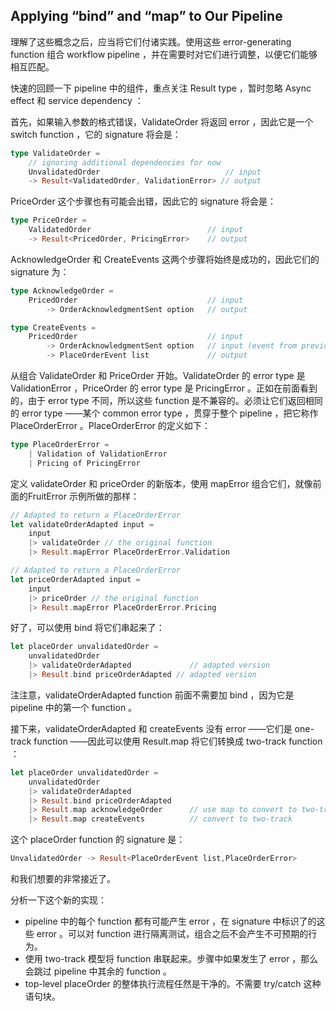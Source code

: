 ## Applying “bind” and “map” to Our Pipeline

理解了这些概念之后，应当将它们付诸实践。使用这些 error-generating function 组合 workflow pipeline ，并在需要时对它们进行调整，以便它们能够相互匹配。

快速的回顾一下 pipeline 中的组件，重点关注 Result type ，暂时忽略 Async effect 和 service dependency ：

首先，如果输入参数的格式错误，ValidateOrder 将返回 error ，因此它是一个 switch function ，它的 signature 将会是：
```rust
type ValidateOrder =
    // ignoring additional dependencies for now
    UnvalidatedOrder                            // input
    -> Result<ValidatedOrder, ValidationError> // output
```

PriceOrder 这个步骤也有可能会出错，因此它的 signature 将会是：
```rust
type PriceOrder =
    ValidatedOrder                          // input
    -> Result<PricedOrder, PricingError>    // output
```

AcknowledgeOrder 和 CreateEvents 这两个步骤将始终是成功的，因此它们的 signature 为：
```rust
type AcknowledgeOrder =
    PricedOrder                             // input
        -> OrderAcknowledgmentSent option   // output

type CreateEvents =
    PricedOrder                             // input
        -> OrderAcknowledgmentSent option   // input (event from previous step)
        -> PlaceOrderEvent list             // output
```

从组合 ValidateOrder 和 PriceOrder 开始。ValidateOrder 的 error type 是 ValidationError ，PriceOrder 的 error type 是 PricingError 。正如在前面看到的，由于 error type 不同，所以这些 function 是不兼容的。必须让它们返回相同的 error type ——某个 common error type ，贯穿于整个 pipeline ，把它称作 PlaceOrderError 。PlaceOrderError 的定义如下：
```rust
type PlaceOrderError =
    | Validation of ValidationError
    | Pricing of PricingError
```
定义 validateOrder 和 priceOrder 的新版本，使用 mapError 组合它们，就像前面的FruitError 示例所做的那样：
```rust
// Adapted to return a PlaceOrderError
let validateOrderAdapted input =
    input
    |> validateOrder // the original function
    |> Result.mapError PlaceOrderError.Validation

// Adapted to return a PlaceOrderError
let priceOrderAdapted input =
    input
    |> priceOrder // the original function
    |> Result.mapError PlaceOrderError.Pricing
```

好了，可以使用 bind 将它们串起来了：
```rust
let placeOrder unvalidatedOrder =
    unvalidatedOrder
    |> validateOrderAdapted             // adapted version
    |> Result.bind priceOrderAdapted // adapted version
```
注注意，validateOrderAdapted function 前面不需要加 bind ，因为它是 pipeline 中的第一个 function 。

接下来，validateOrderAdapted 和 createEvents 没有 error ——它们是 one-track function ——因此可以使用 Result.map 将它们转换成 two-track function ： 
```rust
let placeOrder unvalidatedOrder =
    unvalidatedOrder
    |> validateOrderAdapted
    |> Result.bind priceOrderAdapted
    |> Result.map acknowledgeOrder      // use map to convert to two-track
    |> Result.map createEvents          // convert to two-track
```
这个 placeOrder function 的 signature 是：
```rust
UnvalidatedOrder -> Result<PlaceOrderEvent list,PlaceOrderError>
```

和我们想要的非常接近了。

分析一下这个新的实现：
* pipeline 中的每个 function 都有可能产生 error ，在 signature 中标识了的这些 error 。可以对 function 进行隔离测试，组合之后不会产生不可预期的行为。
* 使用 two-track 模型将 function 串联起来。步骤中如果发生了 error ，那么会跳过 pipeline 中其余的  function 。
* top-level placeOrder 的整体执行流程任然是干净的。不需要 try/catch 这种语句块。